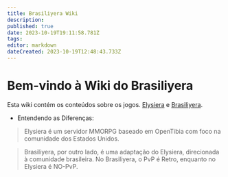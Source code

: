 ```yaml
---
title: Brasiliyera Wiki
description: 
published: true
date: 2023-10-19T19:11:58.781Z
tags: 
editor: markdown
dateCreated: 2023-10-19T12:48:43.733Z
---
```


# Bem-vindo à Wiki do Brasiliyera

Esta wiki contém os conteúdos sobre os jogos. [Elysiera](https://elysiera.com) e [Brasiliyera](https://brasiliyera.com).

- Entendendo as Diferenças:
> Elysiera é um servidor MMORPG baseado em OpenTibia com foco na comunidade dos Estados Unidos.

> Brasiliyera, por outro lado, é uma adaptação do Elysiera, direcionada à comunidade brasileira. No Brasiliyera, o PvP é Retro, enquanto no Elysiera é NO-PvP.